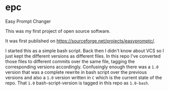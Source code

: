 # epc
Easy Prompt Changer

This was my first project of open source software.

It was first published on <https://sourceforge.net/projects/easypromptc/>.

I started this as a simple bash script. Back then I didn't know about VCS so I
just kept the different versions as different files. In this repo I've
converted those files to different commits over the same file, tagging the
corresponding versions accordingly. Confusingly enough there was a `1.0`
version that was a complete rewrite in bash script over the previous versions
and also a `1.0` version written in `C` which is the current state of the repo.
That `1.0` bash-script-version is tagged in this repo as `1.0-bash`.
